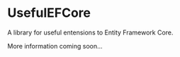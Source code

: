 # UsefulEFCore

A library for useful entensions to Entity Framework Core.

More information coming soon...
